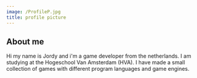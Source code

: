 ```yaml
---
image: /ProfileP.jpg
title: profile picture
---
```


## About me

Hi my name is Jordy and i'm a game developer from the netherlands. I am studying at the Hogeschool Van Amsterdam (HVA). I have made a small collection of games with different program languages and game engines. 

